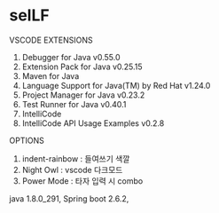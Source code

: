# selLF


VSCODE EXTENSIONS

1. Debugger for Java v0.55.0
2. Extension Pack for Java v0.25.15
3. Maven for Java
4. Language Support for Java(TM) by Red Hat v1.24.0
5. Project Manager for Java v0.23.2
6. Test Runner for Java v0.40.1
7. IntelliCode
8. IntelliCode API Usage Examples v0.2.8

OPTIONS
1. indent-rainbow : 들여쓰기 색깔
2. Night Owl : vscode 다크모드
3. Power Mode : 타자 입력 시 combo


java 1.8.0_291, Spring boot 2.6.2, 